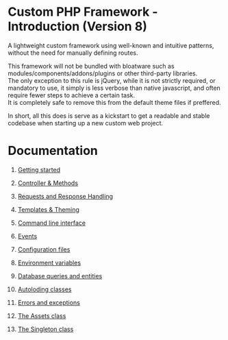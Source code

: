 # Custom PHP Framework - Introduction (Version 8)
A lightweight custom framework using well-known and intuitive patterns, without the need for manually defining routes.

This framework will not be bundled with bloatware such as modules/components/addons/plugins or other third-party libraries.   
The only exception to this rule is jQuery, while it is not strictly required, or mandatory to use, it simply is less verbose than native javascript, and often require fewer steps to achieve a certain task.  
It is completely safe to remove this from the default theme files if preffered.  

In short, all this does is serve as a kickstart to get a readable and stable codebase when starting up a new custom web project.

# Documentation

1. [Getting started](docs/manual/Getting_started.md)

2. [Controller & Methods](docs/manual/Controllers_and_methods.md)

3. [Requests and Response Handling](docs/manual/Request_and_response.md)

4. [Templates & Theming](docs/manual/Templates_and_theming.md)

5. [Command line interface](docs/manual/Command_line_interface.md)

6. [Events](docs/manual/Events.md)

7. [Configuration files](docs/manual/Configuration_files.md)

8. [Environment variables](docs/manual/Environment_variables.md)

9. [Database queries and entities](docs/manual/Database_queries.md)
  
10. [Autoloding classes](docs/manual/Autoloading.md)

11. [Errors and exceptions](docs/manual/Errors_and_exceptions.md)

12. [The Assets class](docs/manual/Assets.md)

13. [The Singleton class](docs/manual/Singleton.md)